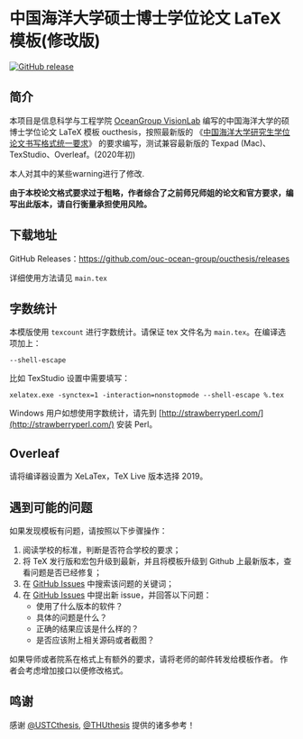 # 中国海洋大学硕士博士学位论文 LaTeX 模板(修改版)
[![GitHub release](https://img.shields.io/github/release/ouc-ocean-group/oucthesis/all.svg)](https://github.com/ouc-ocean-group/oucthesis/releases/latest)
## 简介
本项目是信息科学与工程学院 [OceanGroup VisionLab](https://og.oucvision.top) 编写的中国海洋大学的硕博士学位论文 LaTeX 模板 oucthesis，按照最新版的
《[中国海洋大学研究生学位论文书写格式统一要求](http://grad.ouc.edu.cn/39/69/c1660a14697/page.psp)》
的要求编写，测试兼容最新版的 Texpad (Mac)、TexStudio、Overleaf。(2020年初)

本人对其中的某些warning进行了修改.

**由于本校论文格式要求过于粗略，作者综合了之前师兄师姐的论文和官方要求，编写出此版本，请自行衡量承担使用风险。**

## 下载地址
GitHub Releases：https://github.com/ouc-ocean-group/oucthesis/releases

详细使用方法请见 `main.tex`

## 字数统计
本模版使用 `texcount` 进行字数统计。请保证 tex 文件名为 `main.tex`。在编译选项加上：

```
--shell-escape
```
比如 TexStudio 设置中需要填写：

```
xelatex.exe -synctex=1 -interaction=nonstopmode --shell-escape %.tex
```

Windows 用户如想使用字数统计，请先到 [http://strawberryperl.com/](http://strawberryperl.com/) 安装 Perl。

## Overleaf

请将编译器设置为 XeLaTex，TeX Live 版本选择 2019。

## 遇到可能的问题

如果发现模板有问题，请按照以下步骤操作：

1. 阅读学校的标准，判断是否符合学校的要求；
2. 将 TeX 发行版和宏包升级到最新，并且将模板升级到 Github 上最新版本，查看问题是否已经修复；
3. 在 [GitHub Issues](https://github.com/ouc-ocean-group/oucthesis/issues)
中搜索该问题的关键词；
5. 在 [GitHub Issues](https://github.com/ouc-ocean-group/oucthesis/issues)
中提出新 issue，并回答以下问题：
    - 使用了什么版本的软件？
    - 具体的问题是什么？
    - 正确的结果应该是什么样的？
    - 是否应该附上相关源码或者截图？

如果导师或者院系在格式上有额外的要求，请将老师的邮件转发给模板作者。
作者会考虑增加接口以便修改格式。


## 鸣谢

感谢 [@USTCthesis](https://github.com/ustctug/ustcthesis), [@THUthesis](https://github.com/xueruini/thuthesis) 提供的诸多参考！

